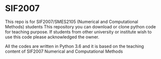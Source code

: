 # SIF2007
This repo is for SIF2007/SMES2105 (Numerical and Computational Methods) students
This repository you can download or clone python code for teaching purpose.
If students from other university or institute wish to use this code please acknowledged the owner.

All the codes are written in Python 3.6 and it is based on the teaching content of SIF2007 Numerical and Computational Methods
